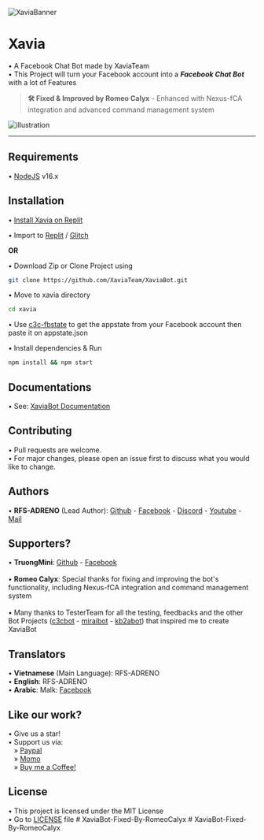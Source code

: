 ![XaviaBanner](https://i.ibb.co/K0ZSt89/XaviaFCB.png)

# Xavia

• A Facebook Chat Bot made by XaviaTeam<br />
• This Project will turn your Facebook account into a **_Facebook Chat Bot_** with a lot of Features

> **🛠️ Fixed & Improved by Romeo Calyx** - Enhanced with Nexus-fCA integration and advanced command management system

![illustration](https://i.ibb.co/5MCXJkX/309961956-852941662506289-2438726751602905775-n.png)

<hr />

## Requirements

• [NodeJS](https://nodejs.org/en/) v16.x

## Installation

• [Install Xavia on Replit](https://www.youtube.com/watch?v=WUva_shyMqM)

• Import to [Replit](https://replit.com/github/XaviaTeam/XaviaBot) / [Glitch](https://glitch.com/edit/#!/import/github/XaviaTeam/XaviaBot)

**OR**

• Download Zip or Clone Project using

```bash
git clone https://github.com/XaviaTeam/XaviaBot.git
```

• Move to xavia directory

```bash
cd xavia
```

• Use [c3c-fbstate](https://github.com/c3cbot/c3c-fbstate) to get the appstate from your Facebook account then paste it on appstate.json

• Install dependencies & Run

```bash
npm install && npm start
```

## Documentations

• See: [XaviaBot Documentation](https://github.com/XaviaTeam/XaviaBot/blob/main/DOCS.md)

## Contributing

• Pull requests are welcome.<br/>
• For major changes, please open an issue first to discuss what you would like to change.

## Authors

• **RFS-ADRENO** (Lead Author):
[Github](https://github.com/RFS-ADRENO) -
[Facebook](https://www.facebook.com/Dungto213) -
[Discord](https://discord.gg/a5uKHKSPww) -
[Youtube](https://www.youtube.com/channel/UCmL-430tKfEJYJ1rzBOCOjA) -
[Mail](mailto:xaviateam@protonmail.com)<br />

## Supporters?

• **TruongMini**:
[Github](https://github.com/truong9c2208) -
[Facebook](https://www.facebook.com/shibasama.dev)
<br /><br />
• **Romeo Calyx**:
Special thanks for fixing and improving the bot's functionality, including Nexus-fCA integration and command management system
<br /><br />
• Many thanks to TesterTeam for all the testing, feedbacks and the other Bot Projects ([c3cbot](https://github.com/c3cbot/legacy-c3cbot) - [miraibot](https://github.com/miraiPr0ject/miraiv2) - [kb2abot](https://github.com/kb2ateam/kb2abot-client)) that inspired me to create XaviaBot

## Translators

• **Vietnamese** (Main Language): RFS-ADRENO<br />
• **English**: RFS-ADRENO<br />
• **Arabic**: Malk: [Facebook](https://www.facebook.com/profile.php?id=100070177323616)<br />

## Like our work?

• Give us a star!<br />
• Support us via:<br />
&nbsp;&nbsp;&nbsp;» [Paypal](https://www.paypal.com/paypalme/dungto213)<br />
&nbsp;&nbsp;&nbsp;» [Momo](https://me.momo.vn/gMIMulsaUqsbf6iAiXt3)<br />
&nbsp;&nbsp;&nbsp;» [Buy me a Coffee!](https://ko-fi.com/xaviateam)

## License

• This project is licensed under the MIT License<br />
• Go to [LICENSE](https://github.com/XaviaTeam/XaviaBot/blob/main/LICENSE) file
#   X a v i a B o t - F i x e d - B y - R o m e o C a l y x  
 #   X a v i a B o t - F i x e d - B y - R o m e o C a l y x  
 